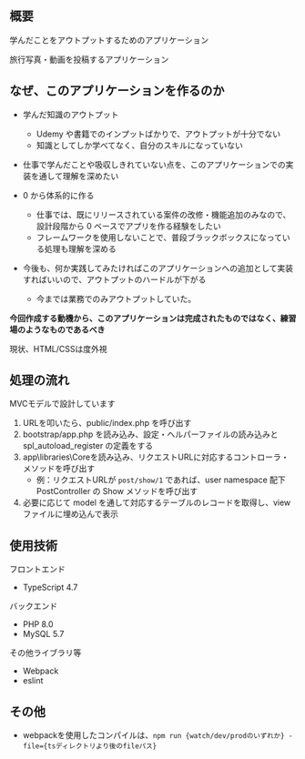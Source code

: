 ## 概要

学んだことをアウトプットするためのアプリケーション

旅行写真・動画を投稿するアプリケーション

## なぜ、このアプリケーションを作るのか

- 学んだ知識のアウトプット

    - Udemy や書籍でのインプットばかりで、アウトプットが十分でない
    - 知識としてしか学べてなく、自分のスキルになっていない

- 仕事で学んだことや吸収しきれていない点を、このアプリケーションでの実装を通して理解を深めたい

- 0 から体系的に作る

    - 仕事では、既にリリースされている案件の改修・機能追加のみなので、設計段階から 0 ベースでアプリを作る経験をしたい
    - フレームワークを使用しないことで、普段ブラックボックスになっている処理も理解を深める

- 今後も、何か実践してみたければこのアプリケーションへの追加として実装すればいいので、アウトプットのハードルが下がる
    - 今までは業務でのみアウトプットしていた。

**今回作成する動機から、このアプリケーションは完成されたものではなく、練習場のようなものであるべき**

現状、HTML/CSSは度外視

## 処理の流れ

MVCモデルで設計しています

1. URLを叩いたら、public/index.php を呼び出す
2. bootstrap/app.php を読み込み、設定・ヘルパーファイルの読み込みと spl_autoload_register の定義をする
3. app\libraries\Coreを読み込み、リクエストURLに対応するコントローラ・メソッドを呼び出す
    - 例：リクエストURLが `post/show/1` であれば、user namespace 配下 PostController の Show メソッドを呼び出す
4. 必要に応じて model を通して対応するテーブルのレコードを取得し、view ファイルに埋め込んで表示

## 使用技術

フロントエンド
- TypeScript 4.7

バックエンド
- PHP 8.0
- MySQL 5.7

その他ライブラリ等
- Webpack
- eslint

## その他
- webpackを使用したコンパイルは、`npm run {watch/dev/prodのいずれか} -file={tsディレクトリより後のfileパス}`